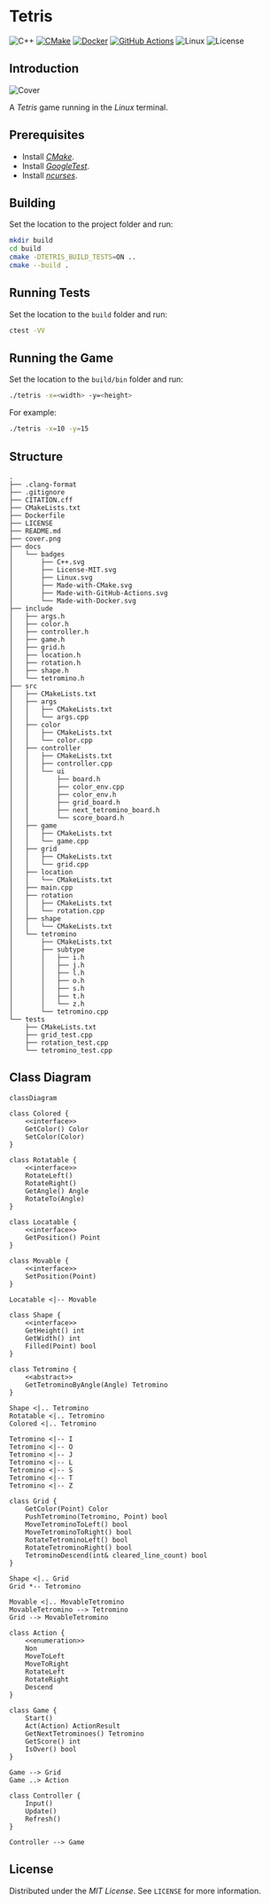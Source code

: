# Tetris

![C++](docs/badges/C++.svg)
[![CMake](docs/badges/Made-with-CMake.svg)](https://cmake.org)
[![Docker](docs/badges/Made-with-Docker.svg)](https://www.docker.com)
[![GitHub Actions](docs/badges/Made-with-GitHub-Actions.svg)](https://github.com/features/actions)
![Linux](docs/badges/Linux.svg)
![License](docs/badges/License-MIT.svg)

## Introduction

![Cover](cover.png)

A *Tetris* game running in the *Linux* terminal.

## Prerequisites

- Install [*CMake*](https://cmake.org).
- Install [*GoogleTest*](https://google.github.io/googletest).
- Install [*ncurses*](https://invisible-island.net/ncurses).

## Building

Set the location to the project folder and run:

```bash
mkdir build
cd build
cmake -DTETRIS_BUILD_TESTS=ON ..
cmake --build .
```

## Running Tests

Set the location to the `build` folder and run:

```bash
ctest -VV
```

## Running the Game

Set the location to the `build/bin` folder and run:

```bash
./tetris -x=<width> -y=<height>
```

For example:

```bash
./tetris -x=10 -y=15
```

## Structure

```
.
├── .clang-format
├── .gitignore
├── CITATION.cff
├── CMakeLists.txt
├── Dockerfile
├── LICENSE
├── README.md
├── cover.png
├── docs
│   └── badges
│       ├── C++.svg
│       ├── License-MIT.svg
│       ├── Linux.svg
│       ├── Made-with-CMake.svg
│       ├── Made-with-GitHub-Actions.svg
│       └── Made-with-Docker.svg
├── include
│   ├── args.h
│   ├── color.h
│   ├── controller.h
│   ├── game.h
│   ├── grid.h
│   ├── location.h
│   ├── rotation.h
│   ├── shape.h
│   └── tetromino.h
├── src
│   ├── CMakeLists.txt
│   ├── args
│   │   ├── CMakeLists.txt
│   │   └── args.cpp
│   ├── color
│   │   ├── CMakeLists.txt
│   │   └── color.cpp
│   ├── controller
│   │   ├── CMakeLists.txt
│   │   ├── controller.cpp
│   │   └── ui
│   │       ├── board.h
│   │       ├── color_env.cpp
│   │       ├── color_env.h
│   │       ├── grid_board.h
│   │       ├── next_tetromino_board.h
│   │       └── score_board.h
│   ├── game
│   │   ├── CMakeLists.txt
│   │   └── game.cpp
│   ├── grid
│   │   ├── CMakeLists.txt
│   │   └── grid.cpp
│   ├── location
│   │   └── CMakeLists.txt
│   ├── main.cpp
│   ├── rotation
│   │   ├── CMakeLists.txt
│   │   └── rotation.cpp
│   ├── shape
│   │   └── CMakeLists.txt
│   └── tetromino
│       ├── CMakeLists.txt
│       ├── subtype
│       │   ├── i.h
│       │   ├── j.h
│       │   ├── l.h
│       │   ├── o.h
│       │   ├── s.h
│       │   ├── t.h
│       │   └── z.h
│       └── tetromino.cpp
└── tests
    ├── CMakeLists.txt
    ├── grid_test.cpp
    ├── rotation_test.cpp
    └── tetromino_test.cpp
```

## Class Diagram

```mermaid
classDiagram

class Colored {
    <<interface>>
    GetColor() Color
    SetColor(Color)
}

class Rotatable {
    <<interface>>
    RotateLeft()
    RotateRight()
    GetAngle() Angle
    RotateTo(Angle)
}

class Locatable {
    <<interface>>
    GetPosition() Point
}

class Movable {
    <<interface>>
    SetPosition(Point)
}

Locatable <|-- Movable

class Shape {
    <<interface>>
    GetHeight() int
    GetWidth() int
    Filled(Point) bool
}

class Tetromino {
    <<abstract>>
    GetTetrominoByAngle(Angle) Tetromino
}

Shape <|.. Tetromino
Rotatable <|.. Tetromino
Colored <|.. Tetromino

Tetromino <|-- I
Tetromino <|-- O
Tetromino <|-- J
Tetromino <|-- L
Tetromino <|-- S
Tetromino <|-- T
Tetromino <|-- Z

class Grid {
    GetColor(Point) Color
    PushTetromino(Tetromino, Point) bool
    MoveTetrominoToLeft() bool
    MoveTetrominoToRight() bool
    RotateTetrominoLeft() bool
    RotateTetrominoRight() bool
    TetrominoDescend(int& cleared_line_count) bool
}

Shape <|.. Grid
Grid *-- Tetromino

Movable <|.. MovableTetromino
MovableTetromino --> Tetromino
Grid --> MovableTetromino

class Action {
    <<enumeration>>
    Non
    MoveToLeft
    MoveToRight
    RotateLeft
    RotateRight
    Descend
}

class Game {
    Start()
    Act(Action) ActionResult
    GetNextTetrominoes() Tetromino
    GetScore() int
    IsOver() bool
}

Game --> Grid
Game ..> Action

class Controller {
    Input()
    Update()
    Refresh()
}

Controller --> Game
```

## License

Distributed under the *MIT License*. See `LICENSE` for more information.